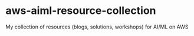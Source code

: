 # aws-aiml-resource-collection
My collection of resources (blogs, solutions, workshops) for AI/ML on AWS
